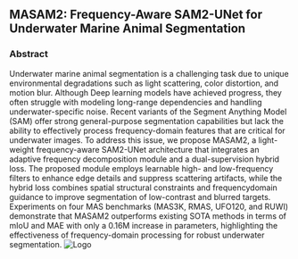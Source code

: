 ## MASAM2: Frequency-Aware SAM2-UNet for Underwater Marine Animal Segmentation
### Abstract
Underwater marine animal segmentation is a challenging task due to unique environmental degradations such as light
scattering, color distortion, and motion blur. Although Deep
learning models have achieved progress, they often struggle with modeling long-range dependencies and handling
underwater-specific noise. Recent variants of the Segment
Anything Model (SAM) offer strong general-purpose segmentation capabilities but lack the ability to effectively process frequency-domain features that are critical for underwater images. To address this issue, we propose MASAM2, a
light-weight frequency-aware SAM2-UNet architecture that
integrates an adaptive frequency decomposition module and
a dual-supervision hybrid loss. The proposed module employs learnable high- and low-frequency filters to enhance
edge details and suppress scattering artifacts, while the hybrid
loss combines spatial structural constraints and frequencydomain guidance to improve segmentation of low-contrast
and blurred targets. Experiments on four MAS benchmarks
(MAS3K, RMAS, UFO120, and RUWI) demonstrate that
MASAM2 outperforms existing SOTA methods in terms of
mIoU and MAE with only a 0.16M increase in parameters,
highlighting the effectiveness of frequency-domain processing for robust underwater segmentation.
![Logo](https://github.com/yourusername/yourrepository/blob/main/images/logo.png)
